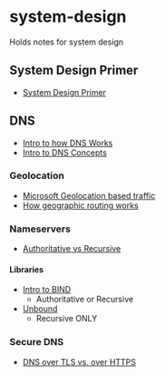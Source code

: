 # system-design
Holds notes for system design
## System Design Primer
- [System Design Primer](https://github.com/donnemartin/system-design-primer)

## DNS
- [Intro to how DNS Works](https://howdns.works/ep1/)
- [Intro to DNS Concepts](https://ns1.com/resources/dns-types-records-servers-and-queries#:~:text=3%20types%20of%20DNS%20servers,AAAA%2C%20CNAME%2C%20MX%20and%20NS)
### Geolocation
- [Microsoft Geolocation based traffic](https://docs.microsoft.com/en-us/windows-server/networking/dns/deploy/primary-geo-location)
- [How geographic routing works](https://ns1.com/resources/how-geographic-routing-works#:~:text=The%20basic%20concept%20behind%20geographic,physically%20closest%20to%20the%20requestor.&text=The%20location%20of%20the%20IP,the%20DNS%20query%20was%20received.)
### Nameservers
- [Authoritative vs Recursive](https://ns1.com/resources/whats-the-difference-authoritative-and-recursive-dns-explained)
#### Libraries
- [Intro to BIND](http://www.firewall.cx/linux-knowledgebase-tutorials/system-and-network-services/829-linux-bind-introduction.html)
  - Authoritative or Recursive
- [Unbound](https://github.com/NLnetLabs/unbound)
  - Recursive ONLY
### Secure DNS
- [DNS over TLS vs. over HTTPS](https://www.cloudflare.com/learning/dns/dns-over-tls/)
